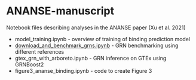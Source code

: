 # ANANSE-manuscript

Notebook files describing analyses in the ANANSE paper (Xu et al. 2021)

* model_training.ipynb - overview of training of binding prediction model
* [download_and_benchmark_grns.ipynb](https://github.com/vanheeringen-lab/ANANSE-manuscript/blob/main/notebooks/download_and_benchmark_grns.ipynb) - GRN benchmarking using different references
* gtex_grn_with_arboreto.ipynb - GRN inference on GTEx using GRNBoost2
* figure3_ananse_binding.ipynb - code to create Figure 3


